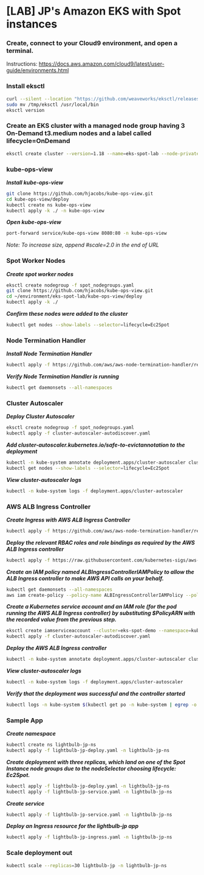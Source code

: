 # [LAB] JP's Amazon EKS with Spot instances

### Create, connect to your Cloud9 environment, and open a terminal.

Instructions: https://docs.aws.amazon.com/cloud9/latest/user-guide/environments.html

### Install eksctl
```bash
curl --silent --location "https://github.com/weaveworks/eksctl/releases/latest/download/eksctl_$(uname -s)_amd64.tar.gz" | tar xz -C /tmp
sudo mv /tmp/eksctl /usr/local/bin
eksctl version
```

### Create an EKS cluster with a managed node group having 3 On-Demand t3.medium nodes and a label called lifecycle=OnDemand

```bash
eksctl create cluster --version=1.18 --name=eks-spot-lab --node-private-networking --managed --nodes=3 --alb-ingress-access --region=us-east-1 --node-type t3.medium --node-labels="lifecycle=OnDemand" --asg-access
```
### kube-ops-view

***Install kube-ops-view***

```bash
git clone https://github.com/hjacobs/kube-ops-view.git
cd kube-ops-view/deploy
kubectl create ns kube-ops-view
kubectl apply -k ./ -n kube-ops-view
```

***Open kube-ops-view***

```bash
port-forward service/kube-ops-view 8080:80 -n kube-ops-view
```

_Note: To increase size, append #scale=2.0 in the end of URL_

### Spot Worker Nodes

***Create spot worker nodes***

```bash
eksctl create nodegroup -f spot_nodegroups.yaml
git clone https://github.com/hjacobs/kube-ops-view.git
cd ~/environment/eks-spot-lab/kube-ops-view/deploy
kubectl apply -k ./
```

***Confirm these nodes were added to the cluster***

```bash
kubectl get nodes --show-labels --selector=lifecycle=Ec2Spot
```

### Node Termination Handler

***Install Node Termination Handler***

```bash
kubectl apply -f https://github.com/aws/aws-node-termination-handler/releases/download/v1.10.0/all-resources.yaml
```

***Verify Node Termination Handler is running***

```bash
kubectl get daemonsets --all-namespaces
```

### Cluster Autoscaler

***Deploy Cluster Autoscaler***

```bash
eksctl create nodegroup -f spot_nodegroups.yaml
kubectl apply -f cluster-autoscaler-autodiscover.yaml
```

***Add cluster-autoscaler.kubernetes.io/safe-to-evictannotation to the deployment***

```bash
kubectl -n kube-system annotate deployment.apps/cluster-autoscaler cluster-autoscaler.kubernetes.io/safe-to-evict="false"
kubectl get nodes --show-labels --selector=lifecycle=Ec2Spot
```

***View cluster-autoscaler logs***

```bash
kubectl -n kube-system logs -f deployment.apps/cluster-autoscaler
```

### AWS ALB Ingress Controller

***Create Ingress with AWS ALB Ingress Controller***

```bash
kubectl apply -f https://github.com/aws/aws-node-termination-handler/releases/download/v1.10.0/all-resources.yaml
```

***Deploy the relevant RBAC roles and role bindings as required by the AWS ALB Ingress controller***

```bash
kubectl apply -f https://raw.githubusercontent.com/kubernetes-sigs/aws-alb-ingress-controller/v2.0.1/docs/examples/rbac-role.yaml
```

***Create an IAM policy named ALBIngressControllerIAMPolicy to allow the ALB Ingress controller to make AWS API calls on your behalf.***

```bash
kubectl get daemonsets --all-namespaces
aws iam create-policy --policy-name ALBIngressControllerIAMPolicy --policy-document https://raw.githubusercontent.com/kubernetes-sigs/aws-alb-ingress-controller/v1.1.4/docs/examples/iam-policy.json
```

***Create a Kubernetes service account and an IAM role (for the pod running the AWS ALB Ingress controller) by substituting \$PolicyARN with the recorded value from the previous step.***

```bash
eksctl create iamserviceaccount --cluster=eks-spot-demo --namespace=kube-system --name=alb-ingress-controller --attach-policy-arn=\$PolicyARN --override-existing-serviceaccounts --approve
kubectl apply -f cluster-autoscaler-autodiscover.yaml
```

***Deploy the AWS ALB Ingress controller***

```bash
kubectl -n kube-system annotate deployment.apps/cluster-autoscaler cluster-autoscaler.kubernetes.io/safe-to-evict="false"
```

***View cluster-autoscaler logs***

```bash
kubectl -n kube-system logs -f deployment.apps/cluster-autoscaler
```

***Verify that the deployment was successful and the controller started***

```bash
kubectl logs -n kube-system $(kubectl get po -n kube-system | egrep -o alb-ingress[a-zA-Z0-9-]+)
```

### Sample App

***Create namespace***

```bash
kubectl create ns lightbulb-jp-ns
kubectl apply -f lightbulb-jp-deploy.yaml -n lightbulb-jp-ns
```

***Create deployment with three replicas, which land on one of the Spot Instance node groups due to the nodeSelector choosing lifecycle: Ec2Spot.***

```bash
kubectl apply -f lightbulb-jp-deploy.yaml -n lightbulb-jp-ns
kubectl apply -f lightbulb-jp-service.yaml -n lightbulb-jp-ns
```

***Create service***

```bash
kubectl apply -f lightbulb-jp-service.yaml -n lightbulb-jp-ns
```

***Deploy an Ingress resource for the lightbulb-jp app***

```bash
kubectl apply -f lightbulb-jp-ingress.yaml -n lightbulb-jp-ns
```

### Scale deployment out

```bash
kubectl scale --replicas=30 lightbulb-jp -n lightbulb-jp-ns
```